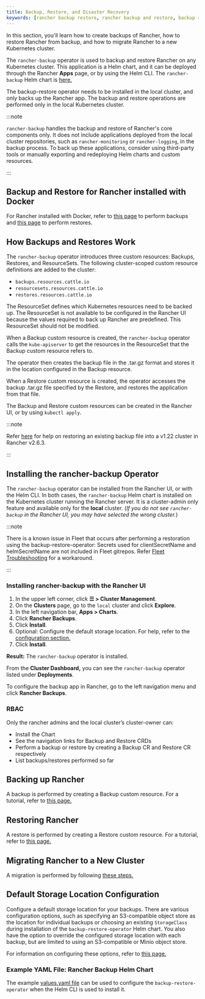 ```yaml
---
title: Backup, Restore, and Disaster Recovery
keywords: [rancher backup restore, rancher backup and restore, backup restore rancher, rancher backup and restore rancher]
---
```


<head>
  <link rel="canonical" href="https://ranchermanager.docs.rancher.com/how-to-guides/new-user-guides/backup-restore-and-disaster-recovery"/>
</head>

In this section, you'll learn how to create backups of Rancher, how to restore Rancher from backup, and how to migrate Rancher to a new Kubernetes cluster.

The `rancher-backup` operator is used to backup and restore Rancher on any Kubernetes cluster. This application is a Helm chart, and it can be deployed through the Rancher **Apps** page, or by using the Helm CLI. The `rancher-backup` Helm chart is [here.](https://github.com/rancher/charts/tree/release-v2.6/charts/rancher-backup)

The backup-restore operator needs to be installed in the local cluster, and only backs up the Rancher app. The backup and restore operations are performed only in the local Kubernetes cluster.

:::note

`rancher-backup` handles the backup and restore of Rancher's core components only. It does not include applications deployed from the local cluster repositories, such as `rancher-monitoring` or `rancher-logging`, in the backup process. To back up these applications, consider using third-party tools or manually exporting and redeploying Helm charts and custom resources.

:::

## Backup and Restore for Rancher installed with Docker

For Rancher installed with Docker, refer to [this page](back-up-docker-installed-rancher.md) to perform backups and [this page](restore-docker-installed-rancher.md) to perform restores.

## How Backups and Restores Work

The `rancher-backup` operator introduces three custom resources: Backups, Restores, and ResourceSets. The following cluster-scoped custom resource definitions are added to the cluster:

- `backups.resources.cattle.io`
- `resourcesets.resources.cattle.io`
- `restores.resources.cattle.io`

The ResourceSet defines which Kubernetes resources need to be backed up. The ResourceSet is not available to be configured in the Rancher UI because the values required to back up Rancher are predefined. This ResourceSet should not be modified.

When a Backup custom resource is created, the `rancher-backup` operator calls the `kube-apiserver` to get the resources in the ResourceSet that the Backup custom resource refers to.

The operator then creates the backup file in the .tar.gz format and stores it in the location configured in the Backup resource.

When a Restore custom resource is created, the operator accesses the backup .tar.gz file specified by the Restore, and restores the application from that file.

The Backup and Restore custom resources can be created in the Rancher UI, or by using `kubectl apply`.

:::note

Refer [here](migrate-rancher-to-new-cluster.md#2-restore-from-backup-using-a-restore-custom-resource) for help on restoring an existing backup file into a v1.22 cluster in Rancher v2.6.3.

:::

## Installing the rancher-backup Operator

The `rancher-backup` operator can be installed from the Rancher UI, or with the Helm CLI. In both cases, the `rancher-backup` Helm chart is installed on the Kubernetes cluster running the Rancher server. It is a cluster-admin only feature and available only for the **local** cluster.  (*If you do not see `rancher-backup` in the Rancher UI, you may have selected the wrong cluster.*)

:::note

There is a known issue in Fleet that occurs after performing a restoration using the backup-restore-operator: Secrets used for clientSecretName and helmSecretName are not included in Fleet gitrepos. Refer [Fleet Troubleshooting](../../../integrations-in-rancher/fleet/overview.md#troubleshooting) for a workaround.

:::

### Installing rancher-backup with the Rancher UI

1. In the upper left corner, click **☰ > Cluster Management**.
1. On the **Clusters** page, go to the `local` cluster and click **Explore**.
1. In the left navigation bar, **Apps > Charts**.
1. Click **Rancher Backups**.
1. Click **Install**.
1. Optional: Configure the default storage location. For help, refer to the [configuration section.](../../../reference-guides/backup-restore-configuration/storage-configuration.md)
1. Click **Install**.

**Result:** The `rancher-backup` operator is installed.

From the **Cluster Dashboard,** you can see the `rancher-backup` operator listed under **Deployments**.

To configure the backup app in Rancher, go to the left navigation menu and click **Rancher Backups**.

### RBAC

Only the rancher admins and the local cluster’s cluster-owner can:

* Install the Chart
* See the navigation links for Backup and Restore CRDs
* Perform a backup or restore by creating a Backup CR and Restore CR respectively
* List backups/restores performed so far

## Backing up Rancher

A backup is performed by creating a Backup custom resource. For a tutorial, refer to [this page.](back-up-rancher.md)

## Restoring Rancher

A restore is performed by creating a Restore custom resource. For a tutorial, refer to [this page.](restore-rancher.md)

## Migrating Rancher to a New Cluster

A migration is performed by following [these steps.](migrate-rancher-to-new-cluster.md)

## Default Storage Location Configuration

Configure a default storage location for your backups. There are various configuration options, such as specifying an S3-compatible object store as the location for individual backups or choosing an existing `StorageClass` during installation of the `backup-restore-operator` Helm chart. You also have the option to override the configured storage location with each backup, but are limited to using an S3-compatible or Minio object store.

For information on configuring these options, refer to [this page.](../../../reference-guides/backup-restore-configuration/storage-configuration.md)

### Example YAML File: Rancher Backup Helm Chart

The example [values.yaml file](../../../reference-guides/backup-restore-configuration/storage-configuration.md#example-yaml-file-rancher-backup-helm-chart) can be used to configure the `backup-restore-operator` when the Helm CLI is used to install it.
